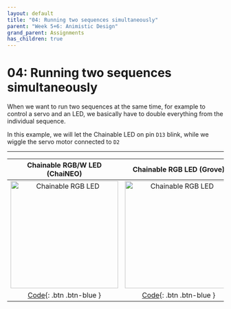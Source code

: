 ```yaml
---
layout: default
title: "04: Running two sequences simultaneously"
parent: "Week 5+6: Animistic Design"
grand_parent: Assignments
has_children: true
---
```


# 04: Running two sequences simultaneously

When we want to run two sequences at the same time, for example to control a servo and an LED, we basically have to double everything from the individual sequence.

In this example, we will let the Chainable LED on pin `D13` blink, while we wiggle the servo motor connected to `D2`

---

|                                                               Chainable RGB/W LED (ChaiNEO)                                                                |                                                                       Chainable RGB LED (Grove)                                                                       |
|:----------------------------------------------------------------------------------------------------------------------------------------------------------:|:---------------------------------------------------------------------------------------------------------------------------------------------------------------------:|
| <img src="https://id-studiolab.github.io/Connected-Interaction-Kit/components/chainable-led/assets/ChaiNEO-RGBW.png" alt="Chainable RGB LED" width="250"/> | <img src="https://id-studiolab.github.io/Connected-Interaction-Kit/components/chainable-led/assets/Grove-Chainable-LED-2.0.png" alt="Chainable RGB LED" width="250"/> |
|                                   [Code](04-running-two-sequences/neopixel){: .btn .btn-blue }                                   |                                         [Code](04-running-two-sequences/p9813){: .btn .btn-blue }                                          |

